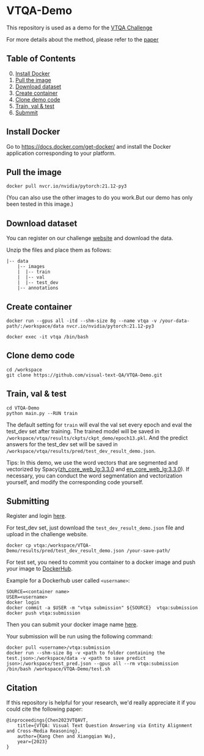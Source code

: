 # VTQA-Demo

This repository is used as a demo for the [VTQA Challenge](https://visual-text-qa.github.io/)

For more details about the method, please refer to the [paper](https://arxiv.org/abs/2303.02635)

## Table of Contents

0. [Install Docker](#Prerequisites)
0. [Pull the image](#Training)
0. [Download dataset](#Validation-and-Testing)
0. [Create container](#Pretrained-models)
0. [Clone demo code](#Pretrained-models)
0. [Train, val & test](#citation)
0. [Submmit](#citation)

## Install Docker

Go to <https://docs.docker.com/get-docker/> and install the Docker application corresponding to your platform.

## Pull the image

```
docker pull nvcr.io/nvidia/pytorch:21.12-py3
```

(You can also use the other images to do you work.But our demo has only been tested in this image.)

## Download dataset

You can register on our challenge [website](http://81.70.95.220:20035/) and download the data.

Unzip the files and place them as follows:

```angular2html
|-- data
    |-- images
    |  |-- train
    |  |-- val
    |  |-- test_dev
    |-- annotations
```

## Create container

```
docker run --gpus all -itd --shm-size 8g --name vtqa -v /your-data-path/:/workspace/data nvcr.io/nvidia/pytorch:21.12-py3
```

```
docker exec -it vtqa /bin/bash
```

## Clone demo code

```
cd /workspace
git clone https://github.com/visual-text-QA/VTQA-Demo.git
```

## Train, val & test

```
cd VTQA-Demo
python main.py --RUN train
```

The default setting for `train` will eval the val set every epoch and eval the test_dev set after training. The trained model will be saved in `/workspace/vtqa/results/ckpts/ckpt_demo/epoch13.pkl`. And the predict answers for the test_dev set will be saved in `/workspace/vtqa/results/pred/test_dev_result_demo.json`.

Tips: In this demo, we use the word vectors that are segmented and vectorized by Spacy([zh_core_web_lg:3.3.0](https://github.com/explosion/spacy-models/releases/tag/zh_core_web_lg-3.3.0) and [en_core_web_lg:3.3.0](https://github.com/explosion/spacy-models/releases/tag/en_core_web_lg-3.3.0)). If necessary, you can conduct the word segmentation and vectorization yourself, and modify the corresponding code yourself.

<!-- 在demo中使用的是由spacy进行分词和向量化的词向量。如果需要，你可以自己完成分词和向量化，自行修改相应代码部分。 -->

## Submitting

Register and login [here](http://81.70.95.220:20035/).

For test_dev set, just download the `test_dev_result_demo.json` file and upload in the challenge website.

```
docker cp vtqa:/workspace/VTQA-Demo/results/pred/test_dev_result_demo.json /your-save-path/
```

For test set, you need to commit you container to a docker image and push your image to [DockerHub](https://hub.docker.com/).

Example for a Dockerhub user called `<username>`:
```
SOURCE=<container name>
USER=<username>
docker login
docker commit -a $USER -m "vtqa submission" ${SOURCE}  vtqa:submission
docker push vtqa:submission
```

<!-- 建议仅保留需要执行的代码和进行测试的模型文件，特别是不要包含数据和大量的非测试使用的模型文件 -->

Then you can submit your docker image name [here](http://81.70.95.220:20035/).

Your submission will be run using the following command: 

```
docker pull <username>/vtqa:submission
docker run --shm-size 8g -v <path to folder containing the test.json>:/workspace/data -v <path to save predict json>:/workspace/test_pred.json --gpus all --rm vtqa:submission /bin/bash /workspace/VTQA-Demo/test.sh
```

## Citation

If this repository is helpful for your research, we'd really appreciate it if you could cite the following paper:

```
@inproceedings{Chen2023VTQAVT, 
    title={VTQA: Visual Text Question Answering via Entity Alignment and Cross-Media Reasoning}, 
    author={Kang Chen and Xiangqian Wu}, 
    year={2023} 
}
```
